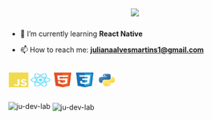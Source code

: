 <div align='center'>
<h1 align='center'>
  <img src="https://readme-typing-svg.herokuapp.com/?font=Comfortaa&color=DE157C&size=35&center=true&vCenter=true&width=1000&lines=Hi+there!+👋;+I´m+Juliana+:);" />
</h1>
</div>

- 🌱 I’m currently learning **React Native**

- 📫 How to reach me: **julianaalvesmartins1@gmail.com**

<div style="display: inline_block"><br>
  <img align="center" alt="Rafa-Js" height="30" width="40" src="https://raw.githubusercontent.com/devicons/devicon/master/icons/javascript/javascript-plain.svg">
  <img align="center" alt="Rafa-React" height="30" width="40" src="https://raw.githubusercontent.com/devicons/devicon/master/icons/react/react-original.svg">
  <img align="center" alt="Rafa-HTML" height="30" width="40" src="https://raw.githubusercontent.com/devicons/devicon/master/icons/html5/html5-original.svg">
  <img align="center" alt="Rafa-CSS" height="30" width="40" src="https://raw.githubusercontent.com/devicons/devicon/master/icons/css3/css3-original.svg">
  <img align="center" alt="Rafa-Python" height="30" width="40" src="https://raw.githubusercontent.com/devicons/devicon/master/icons/python/python-original.svg">
</div>

  ##
  
<p><img align="left" src="https://github-readme-stats.vercel.app/api/top-langs?username=ju-dev-lab&show_icons=true&locale=en&layout=compact&theme=buefy" alt="ju-dev-lab" /></p>
<p>&nbsp;<img align="center" src="https://github-readme-stats.vercel.app/api?username=ju-dev-lab&show_icons=true&theme=buefy&include_all_commits=true&count_private=true" alt="ju-dev-lab" /></p>
